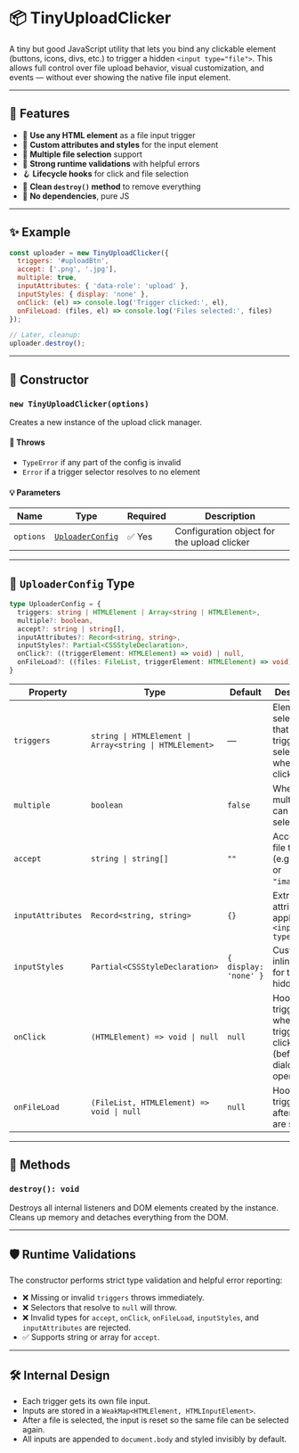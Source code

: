 # 📦 TinyUploadClicker

A tiny but good JavaScript utility that lets you bind any clickable element (buttons, icons, divs, etc.) to trigger a hidden `<input type="file">`. This allows full control over file upload behavior, visual customization, and events — without ever showing the native file input element.

---

## 🚀 Features

* 🎯 **Use any HTML element** as a file input trigger
* 🎨 **Custom attributes and styles** for the input element
* 🔁 **Multiple file selection** support
* 🧠 **Strong runtime validations** with helpful errors
* 🪝 **Lifecycle hooks** for click and file selection
* 🧹 **Clean `destroy()` method** to remove everything
* 🔐 **No dependencies**, pure JS

---

## ✨ Example

```js
const uploader = new TinyUploadClicker({
  triggers: '#uploadBtn',
  accept: ['.png', '.jpg'],
  multiple: true,
  inputAttributes: { 'data-role': 'upload' },
  inputStyles: { display: 'none' },
  onClick: (el) => console.log('Trigger clicked:', el),
  onFileLoad: (files, el) => console.log('Files selected:', files)
});

// Later, cleanup:
uploader.destroy();
```

---

## 🧱 Constructor

### `new TinyUploadClicker(options)`

Creates a new instance of the upload click manager.

#### 🔐 Throws

* `TypeError` if any part of the config is invalid
* `Error` if a trigger selector resolves to no element

#### 💡 Parameters

| Name      | Type                                      | Required | Description                                 |
| --------- | ----------------------------------------- | -------- | ------------------------------------------- |
| `options` | [`UploaderConfig`](#-uploaderconfig-type) | ✅ Yes    | Configuration object for the upload clicker |

---

## 🧩 `UploaderConfig` Type

```ts
type UploaderConfig = {
  triggers: string | HTMLElement | Array<string | HTMLElement>,
  multiple?: boolean,
  accept?: string | string[],
  inputAttributes?: Record<string, string>,
  inputStyles?: Partial<CSSStyleDeclaration>,
  onClick?: ((triggerElement: HTMLElement) => void) | null,
  onFileLoad?: ((files: FileList, triggerElement: HTMLElement) => void) | null
}
```

| Property          | Type                                                    | Default               | Description                                                           |
| ----------------- | ------------------------------------------------------- | --------------------- | --------------------------------------------------------------------- |
| `triggers`        | `string \| HTMLElement \| Array<string \| HTMLElement>` | —                     | Elements (or selectors) that will trigger file selection when clicked |
| `multiple`        | `boolean`                                               | `false`               | Whether multiple files can be selected                                |
| `accept`          | `string \| string[]`                                    | `""`                  | Accepted file types (e.g., `".png"` or `"image/*"`)                   |
| `inputAttributes` | `Record<string, string>`                                | `{}`                  | Extra attributes to apply to the `<input type="file">`                |
| `inputStyles`     | `Partial<CSSStyleDeclaration>`                          | `{ display: 'none' }` | Custom inline styles for the hidden input                             |
| `onClick`         | `(HTMLElement) => void \| null`                         | `null`                | Hook triggered when a trigger is clicked (before file dialog opens)   |
| `onFileLoad`      | `(FileList, HTMLElement) => void \| null`               | `null`                | Hook triggered after files are selected                               |

---

## 🔧 Methods

### `destroy(): void`

Destroys all internal listeners and DOM elements created by the instance.
Cleans up memory and detaches everything from the DOM.

---

## 🛡️ Runtime Validations

The constructor performs strict type validation and helpful error reporting:

* ❌ Missing or invalid `triggers` throws immediately.
* ❌ Selectors that resolve to `null` will throw.
* ❌ Invalid types for `accept`, `onClick`, `onFileLoad`, `inputStyles`, and `inputAttributes` are rejected.
* ✅ Supports string or array for `accept`.

---

## 🛠️ Internal Design

* Each trigger gets its own file input.
* Inputs are stored in a `WeakMap<HTMLElement, HTMLInputElement>`.
* After a file is selected, the input is reset so the same file can be selected again.
* All inputs are appended to `document.body` and styled invisibly by default.
